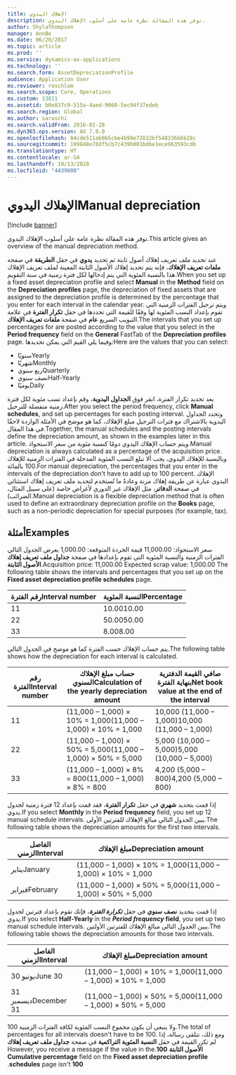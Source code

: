 ```yaml
---
title: الإهلاك اليدوي
description: توفر هذه المقالة نظرة عامة على أسلوب الإهلاك اليدوي.
author: ShylaThompson
manager: AnnBe
ms.date: 06/20/2017
ms.topic: article
ms.prod: ''
ms.service: dynamics-ax-applications
ms.technology: ''
ms.search.form: AssetDepreciationProfile
audience: Application User
ms.reviewer: roschlom
ms.search.scope: Core, Operations
ms.custom: 13811
ms.assetid: b0e837c9-515a-4aed-9060-5ec94f37edeb
ms.search.region: Global
ms.author: saraschi
ms.search.validFrom: 2016-02-28
ms.dyn365.ops.version: AX 7.0.0
ms.openlocfilehash: 84cde511ab0b5cbe4b99e72832bf548336b6b28c
ms.sourcegitcommit: 199848e78df5cb7c439b001bdbe1ece963593cdb
ms.translationtype: HT
ms.contentlocale: ar-SA
ms.lasthandoff: 10/13/2020
ms.locfileid: "4439808"
---
```

# <a name="manual-depreciation"></a><span data-ttu-id="28aad-103">الإهلاك اليدوي</span><span class="sxs-lookup"><span data-stu-id="28aad-103">Manual depreciation</span></span>

[!include [banner](../includes/banner.md)]

<span data-ttu-id="28aad-104">توفر هذه المقالة نظرة عامة على أسلوب الإهلاك اليدوي.</span><span class="sxs-lookup"><span data-stu-id="28aad-104">This article gives an overview of the manual depreciation method.</span></span>

<span data-ttu-id="28aad-105">عند تحديد ملف تعريف إهلاك أصول ثابتة ثم تحديد **يدوي** في حقل **الطريقة** في صفحة **ملفات تعريف الإهلاك**، فإنه يتم تحديد إهلاك الأصول الثابتة المعينة لملف تعريف الإهلاك هذا بالنسبة المئوية التي يتم إدخالها لكل فترة زمنية في سنة التقويم.</span><span class="sxs-lookup"><span data-stu-id="28aad-105">When you set up a fixed asset depreciation profile and select **Manual** in the **Method** field on the **Depreciation profiles** page, the depreciation of fixed assets that are assigned to the depreciation profile is determined by the percentage that you enter for each interval in the calendar year.</span></span> <span data-ttu-id="28aad-106">ويتم ترحيل الفترات الزمنية التي تقوم بإعداد النسب المئوية لها وفقًا للقيمة التي تحددها في حقل **تكرار الفترة** في علامة التبويب السريع **عام** في صفحة **ملفات تعريف الإهلاك**.</span><span class="sxs-lookup"><span data-stu-id="28aad-106">The intervals that you set up percentages for are posted according to the value that you select in the **Period frequency** field on the **General** FastTab of the **Depreciation profiles** page.</span></span> <span data-ttu-id="28aad-107">وفيما يلي القيم التي يمكن تحديدها:</span><span class="sxs-lookup"><span data-stu-id="28aad-107">Here are the values that you can select:</span></span>

-   <span data-ttu-id="28aad-108">سنويًا</span><span class="sxs-lookup"><span data-stu-id="28aad-108">Yearly</span></span>
-   <span data-ttu-id="28aad-109">شهريًا</span><span class="sxs-lookup"><span data-stu-id="28aad-109">Monthly</span></span>
-   <span data-ttu-id="28aad-110">ربع سنوي</span><span class="sxs-lookup"><span data-stu-id="28aad-110">Quarterly</span></span>
-   <span data-ttu-id="28aad-111">نصف سنوي</span><span class="sxs-lookup"><span data-stu-id="28aad-111">Half-Yearly</span></span>
-   <span data-ttu-id="28aad-112">يوميًا</span><span class="sxs-lookup"><span data-stu-id="28aad-112">Daily</span></span>

<span data-ttu-id="28aad-113">بعد تحديد تكرار الفترة، انقر فوق **الجداول اليدوية**، وقم بإعداد نسب مئوية لكل فترة زمنية منفصلة للترحيل.</span><span class="sxs-lookup"><span data-stu-id="28aad-113">After you select the period frequency, click **Manual schedules**, and set up percentages for each posting interval.</span></span> <span data-ttu-id="28aad-114">وتحدد الجداول اليدوية بالاشتراك مع فترات الترحيل مبلغ الإهلاك، كما هو موضح في الأمثلة الواردة لاحقًا في هذا المقال.</span><span class="sxs-lookup"><span data-stu-id="28aad-114">Together, the manual schedules and the posting intervals define the depreciation amount, as shown in the examples later in this article.</span></span> <span data-ttu-id="28aad-115">ويتم حساب الإهلاك اليدوي دومًا كنسبة مئوية من سعر الاستحواذ.</span><span class="sxs-lookup"><span data-stu-id="28aad-115">Manual depreciation is always calculated as a percentage of the acquisition price.</span></span> <span data-ttu-id="28aad-116">وبالنسبة للإهلاك اليدوي، يجب ألا تبلغ النسب المئوية المدخلة في الفترات الزمنية للإهلاك 100 بالمائة.</span><span class="sxs-lookup"><span data-stu-id="28aad-116">For manual depreciation, the percentages that you enter in the intervals of the depreciation don't have to add up to 100 percent.</span></span> <span data-ttu-id="28aad-117">الإهلاك اليدوي عبارة عن طريقة إهلاك مرنة وعادةً ما تُستخدم لتحديد ملف تعريف إهلاك استثنائي في صفحة **الدفاتر**، مثل الإهلاك غير الدوري لأغراض خاصة (على سبيل المثال، الضرائب).</span><span class="sxs-lookup"><span data-stu-id="28aad-117">Manual depreciation is a flexible depreciation method that is often used to define an extraordinary depreciation profile on the **Books** page, such as a non-periodic depreciation for special purposes (for example, tax).</span></span>

## <a name="examples"></a><span data-ttu-id="28aad-118">أمثلة</span><span class="sxs-lookup"><span data-stu-id="28aad-118">Examples</span></span>
<span data-ttu-id="28aad-119">سعر الاستحواذ: 11,000.00 قيمة الخردة المتوقعة: 1,000.00 يعرض الجدول التالي الفترات الزمنية والنسبة المئوية التي تقوم بإعدادها في صفحة **جداول ملف تعريف إهلاك الأصول الثابتة**.</span><span class="sxs-lookup"><span data-stu-id="28aad-119">Acquisition price: 11,000.00 Expected scrap value: 1,000.00 The following table shows the intervals and percentages that you set up on the **Fixed asset depreciation profile schedules** page.</span></span>

| <span data-ttu-id="28aad-120">رقم الفترة</span><span class="sxs-lookup"><span data-stu-id="28aad-120">Interval number</span></span> | <span data-ttu-id="28aad-121">النسبة المئوية</span><span class="sxs-lookup"><span data-stu-id="28aad-121">Percentage</span></span> |
|-----------------|------------|
| <span data-ttu-id="28aad-122">1</span><span class="sxs-lookup"><span data-stu-id="28aad-122">1</span></span>               | <span data-ttu-id="28aad-123">10.00</span><span class="sxs-lookup"><span data-stu-id="28aad-123">10.00</span></span>      |
| <span data-ttu-id="28aad-124">2</span><span class="sxs-lookup"><span data-stu-id="28aad-124">2</span></span>               | <span data-ttu-id="28aad-125">50.00</span><span class="sxs-lookup"><span data-stu-id="28aad-125">50.00</span></span>      |
| <span data-ttu-id="28aad-126">3</span><span class="sxs-lookup"><span data-stu-id="28aad-126">3</span></span>               | <span data-ttu-id="28aad-127">8.00</span><span class="sxs-lookup"><span data-stu-id="28aad-127">8.00</span></span>       |

<span data-ttu-id="28aad-128">يتم حساب الإهلاك حسب الفترة كما هو موضح في الجدول التالي.</span><span class="sxs-lookup"><span data-stu-id="28aad-128">The following table shows how the depreciation for each interval is calculated.</span></span>

|  <span data-ttu-id="28aad-129">رقم الفترة</span><span class="sxs-lookup"><span data-stu-id="28aad-129">Interval number</span></span> | <span data-ttu-id="28aad-130">حساب مبلغ الإهلاك السنوي</span><span class="sxs-lookup"><span data-stu-id="28aad-130">Calculation of the yearly depreciation amount</span></span> | <span data-ttu-id="28aad-131">صافي القيمة الدفترية بنهاية الفترة</span><span class="sxs-lookup"><span data-stu-id="28aad-131">Net book value at the end of the interval</span></span> |
|------------------|-----------------------------------------------|-------------------------------------------|
| <span data-ttu-id="28aad-132">1</span><span class="sxs-lookup"><span data-stu-id="28aad-132">1</span></span>                | <span data-ttu-id="28aad-133">(11,000 – 1,000) × 10% = 1,000</span><span class="sxs-lookup"><span data-stu-id="28aad-133">(11,000 – 1,000) × 10% = 1,000</span></span>                | <span data-ttu-id="28aad-134">10,000 (11,000 – 1,000)</span><span class="sxs-lookup"><span data-stu-id="28aad-134">10,000 (11,000 – 1,000)</span></span>                   |
| <span data-ttu-id="28aad-135">2</span><span class="sxs-lookup"><span data-stu-id="28aad-135">2</span></span>                | <span data-ttu-id="28aad-136">(11,000 – 1,000) × 50% = 5,000</span><span class="sxs-lookup"><span data-stu-id="28aad-136">(11,000 – 1,000) × 50% = 5,000</span></span>                | <span data-ttu-id="28aad-137">5,000 (10,000 – 5,000)</span><span class="sxs-lookup"><span data-stu-id="28aad-137">5,000 (10,000 – 5,000)</span></span>                    |
| <span data-ttu-id="28aad-138">3</span><span class="sxs-lookup"><span data-stu-id="28aad-138">3</span></span>                | <span data-ttu-id="28aad-139">(11,000 – 1,000) × 8% = 800</span><span class="sxs-lookup"><span data-stu-id="28aad-139">(11,000 – 1,000) × 8% = 800</span></span>                   | <span data-ttu-id="28aad-140">4,200 (5,000 – 800)</span><span class="sxs-lookup"><span data-stu-id="28aad-140">4,200 (5,000 – 800)</span></span>                       |

<span data-ttu-id="28aad-141">إذا قمت بتحديد **شهري** في حقل **تكرار الفترة**، فقد قمت بإعداد 12 فترة زمنية لجدول يدوي.</span><span class="sxs-lookup"><span data-stu-id="28aad-141">If you select **Monthly** in the **Period frequency** field, you set up 12 manual schedule intervals.</span></span> <span data-ttu-id="28aad-142">يبين الجدول التالي مبالغ الإهلاك للفترتين الأولى.</span><span class="sxs-lookup"><span data-stu-id="28aad-142">The following table shows the depreciation amounts for the first two intervals.</span></span>

| <span data-ttu-id="28aad-143">الفاصل الزمني</span><span class="sxs-lookup"><span data-stu-id="28aad-143">Interval</span></span> | <span data-ttu-id="28aad-144">مبلغ الإهلاك</span><span class="sxs-lookup"><span data-stu-id="28aad-144">Depreciation amount</span></span>            |
|----------|--------------------------------|
| <span data-ttu-id="28aad-145">يناير</span><span class="sxs-lookup"><span data-stu-id="28aad-145">January</span></span>  | <span data-ttu-id="28aad-146">(11,000 – 1,000) × 10% = 1,000</span><span class="sxs-lookup"><span data-stu-id="28aad-146">(11,000 – 1,000) × 10% = 1,000</span></span> |
| <span data-ttu-id="28aad-147">فبراير</span><span class="sxs-lookup"><span data-stu-id="28aad-147">February</span></span> | <span data-ttu-id="28aad-148">(11,000 – 1,000) × 50% = 5,000</span><span class="sxs-lookup"><span data-stu-id="28aad-148">(11,000 – 1,000) × 50% = 5,000</span></span> |

<span data-ttu-id="28aad-149">إذا قمت بتحديد <strong>نصف سنوي</strong> في حقل *<strong><em>تكرارة الفترة</em>*</strong>، فإنك تقوم بإعداد فترتين لجدول يدوي.</span><span class="sxs-lookup"><span data-stu-id="28aad-149">If you select <strong>Half-Yearly</strong> in the *<strong><em>Period frequency</em>* field</strong>, you set up two manual schedule intervals.</span></span> <span data-ttu-id="28aad-150">يبين الجدول التالي مبالغ الإهلاك للفترتين الأولتين.</span><span class="sxs-lookup"><span data-stu-id="28aad-150">The following table shows the depreciation amounts for those two intervals.</span></span>

| <span data-ttu-id="28aad-151">الفاصل الزمني</span><span class="sxs-lookup"><span data-stu-id="28aad-151">Interval</span></span>    | <span data-ttu-id="28aad-152">مبلغ الإهلاك</span><span class="sxs-lookup"><span data-stu-id="28aad-152">Depreciation amount</span></span>            |
|-------------|--------------------------------|
| <span data-ttu-id="28aad-153">30 يونيو</span><span class="sxs-lookup"><span data-stu-id="28aad-153">June 30</span></span>     | <span data-ttu-id="28aad-154">(11,000 – 1,000) × 10% = 1,000</span><span class="sxs-lookup"><span data-stu-id="28aad-154">(11,000 – 1,000) × 10% = 1,000</span></span> |
| <span data-ttu-id="28aad-155">31 ديسمبر</span><span class="sxs-lookup"><span data-stu-id="28aad-155">December 31</span></span> | <span data-ttu-id="28aad-156">(11,000 – 1,000) × 50% = 5,000</span><span class="sxs-lookup"><span data-stu-id="28aad-156">(11,000 – 1,000) × 50% = 5,000</span></span> |

<span data-ttu-id="28aad-157">ولا ينبغي أن يكون مجموع النسب المئوية لكافة الفترات الزمنية 100.</span><span class="sxs-lookup"><span data-stu-id="28aad-157">The total of percentages for all intervals doesn't have to be 100.</span></span> <span data-ttu-id="28aad-158">ومع ذلك، تتلقى رسالة، إذا لم تكن القيمة في حقل **‬‏‫النسبة المئوية التراكمية** في صفحة **جداول ملف تعريف إهلاك الأصول الثابتة‬‏‫** **100**.</span><span class="sxs-lookup"><span data-stu-id="28aad-158">However, you receive a message if the value in the **Cumulative percentage** field on the **Fixed asset depreciation profile schedules** page isn't **100**.</span></span>



